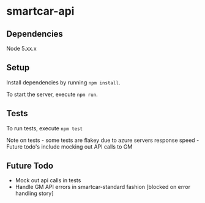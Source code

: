 # smartcar-api

## Dependencies

Node 5.xx.x

## Setup

Install dependencies by running `npm install`.

To start the server, execute `npm run`.

## Tests

To run tests, execute `npm test`

Note on tests - some tests are flakey due to azure servers response speed
  -Future todo's include mocking out API calls to GM

## Future Todo

- Mock out api calls in tests
- Handle GM API errors in smartcar-standard fashion [blocked on error handling story]
